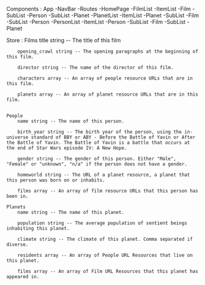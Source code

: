 Components : 
    App
      -NavBar
      -Routes
        -HomePage
        -FilmList
          -ItemList
            -Film
          -SubList
            -Person
          -SubList
            -Planet
        -PlanetList
          -ItemList
            -Planet
          -SubList
            -Film
          -SubList
            -Person
        -PersonList
          -ItemList
            -Person
          -SubList
            -Film
          -SubList
            -Planet

Store : 
    Films
        title string -- The title of this film
        
        opening_crawl string -- The opening paragraphs at the beginning of this film.
        
        director string -- The name of the director of this film.
        
        characters array -- An array of people resource URLs that are in this film.
        
        planets array -- An array of planet resource URLs that are in this film.


    People
        name string -- The name of this person.

        birth_year string -- The birth year of the person, using the in-universe standard of BBY or ABY - Before the Battle of Yavin or After the Battle of Yavin. The Battle of Yavin is a battle that occurs at the end of Star Wars episode IV: A New Hope.

        gender string -- The gender of this person. Either "Male", "Female" or "unknown", "n/a" if the person does not have a gender.

        homeworld string -- The URL of a planet resource, a planet that this person was born on or inhabits.

        films array -- An array of film resource URLs that this person has been in.

    Planets   
        name string -- The name of this planet.

        population string -- The average population of sentient beings inhabiting this planet.

        climate string -- The climate of this planet. Comma separated if diverse.
        
        residents array -- An array of People URL Resources that live on this planet.
        
        films array -- An array of Film URL Resources that this planet has appeared in.
